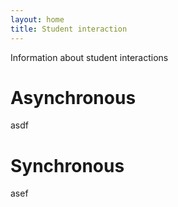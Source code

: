```yaml
---
layout: home
title: Student interaction
---
```


Information about student interactions

# Asynchronous

asdf

# Synchronous

asef
